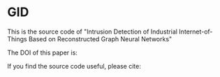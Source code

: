 # GID
This is the source code of "Intrusion Detection of Industrial Internet-of-Things Based on Reconstructed Graph Neural Networks"

The DOI of this paper is: 

If you find the source code useful, please cite:
```latex


```
